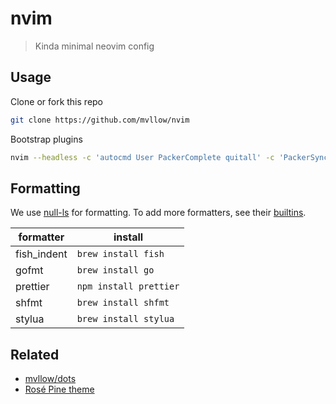 # nvim

> Kinda minimal neovim config

## Usage

Clone or fork this repo

```sh
git clone https://github.com/mvllow/nvim
```

Bootstrap plugins

```sh
nvim --headless -c 'autocmd User PackerComplete quitall' -c 'PackerSync'
```

## Formatting

We use [null-ls](https://github.com/jose-elias-alvarez/null-ls.nvim) for formatting. To add more formatters, see their [builtins](https://github.com/jose-elias-alvarez/null-ls.nvim/blob/main/lua/null-ls/builtins/formatting.lua).

| formatter   | install                |
| ----------- | ---------------------- |
| fish_indent | `brew install fish`    |
| gofmt       | `brew install go`      |
| prettier    | `npm install prettier` |
| shfmt       | `brew install shfmt`   |
| stylua      | `brew install stylua`  |

## Related

- [mvllow/dots](https://github.com/mvllow/dots)
- [Rosé Pine theme](https://github.com/rose-pine/neovim)
